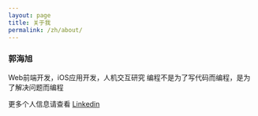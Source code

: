 ```yaml
---
layout: page
title: 关于我
permalink: /zh/about/
---
```


### 郭海旭

Web前端开发，iOS应用开发，人机交互研究
编程不是为了写代码而编程，是为了解决问题而编程

更多个人信息请查看 [Linkedin](https://www.linkedin.com/in/hectorguo)